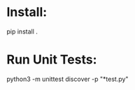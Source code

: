 <!-- TODO(pedroysb) Create proper README -->

# Install:

pip install .

# Run Unit Tests:

python3 -m unittest discover -p "*test.py"
